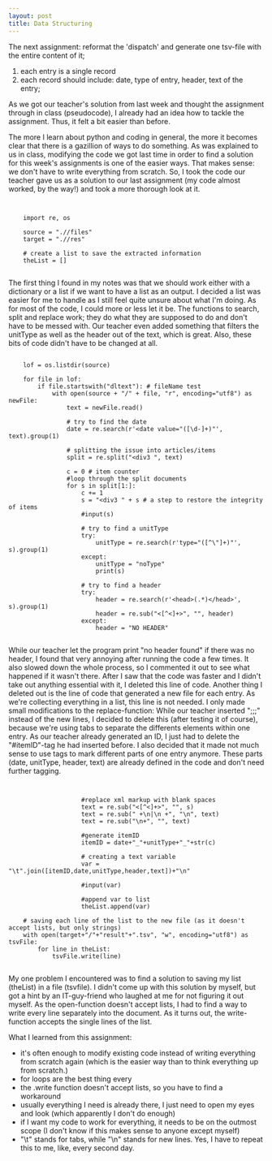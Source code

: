```yaml
---
layout: post
title: Data Structuring
---
```


The next assignment: reformat the 'dispatch' and generate one tsv-file with the entire content of it;
1) each entry is a single record
2) each record should include: date, type of entry, header, text of the entry;

As we got our teacher's solution from last week and thought the assignment through in class (pseudocode), I already had an idea how to tackle the assignment. Thus, it felt a bit easier than before.

The more I learn about python and coding in general, the more it becomes clear that there is a gazillion of ways to do something.
As was explained to us in class, modifying the code we got last time in order to find a solution for this week's assignments is one of the easier ways. That makes sense: we don't have to write everything from scratch.
So, I took the code our teacher gave us as a solution to our last assignment (my code almost worked, by the way!) and took a more thorough look at it.


```


	import re, os	

	source = ".//files"
	target = ".//res"

	# create a list to save the extracted information
	theList = []


```


The first thing I found in my notes was that we should work either with a dictionary or a list if we want to have a list as an output. I decided a list was easier for me to handle as I still feel quite unsure about what I'm doing.
As for most of the code, I could more or less let it be. The functions to search, split and replace work; they do what they are supposed to do and don't have to be messed with.
Our teacher even added something that filters the unitType as well as the header out of the text, which is great. Also, these bits of code didn't have to be changed at all.
```

	lof = os.listdir(source)

	for file in lof:
		if file.startswith("dltext"): # fileName test		
			with open(source + "/" + file, "r", encoding="utf8") as newFile:
				text = newFile.read()

				# try to find the date
				date = re.search(r'<date value="([\d-]+)"', text).group(1)

				# splitting the issue into articles/items
				split = re.split("<div3 ", text)

				c = 0 # item counter
				#loop through the split documents
				for s in split[1:]:
					c += 1
					s = "<div3 " + s # a step to restore the integrity of items
					#input(s)

					# try to find a unitType
					try:
						unitType = re.search(r'type="([^\"]+)"', s).group(1)
					except:
						unitType = "noType"
						print(s)

					# try to find a header
					try:
						header = re.search(r'<head>(.*)</head>', s).group(1)
						header = re.sub("<[^<]+>", "", header)
					except:
						header = "NO HEADER"


```

While our teacher let the program print "no header found" if there was no header, I found that very annoying after running the code a few times. It also slowed down the whole process, so I commented it out to see what happened if it wasn't there. After I saw that the code was faster and I didn't take out anything essential with it, I deleted this line of code.
Another thing I deleted out is the line of code that generated a new file for each entry. As we're collecting everything in a list, this line is not needed.
I only made small modifications to the replace-function: While our teacher inserted ";;;" instead of the new lines, I decided to delete this (after testing it of course), because we're using tabs to separate the differents elements within one entry. 
As our teacher already generated an ID, I just had to delete the "#itemID"-tag he had inserted before. I also decided that it made not much sense to use tags to mark different parts of one entry anymore. These parts (date, unitType, header, text) are already defined in the code and don't need further tagging.


```

					
					#replace xml markup with blank spaces
					text = re.sub("<[^<]+>", "", s)
					text = re.sub(" +\n|\n +", "\n", text)
					text = re.sub("\n+", "", text)

					#generate itemID
					itemID = date+"_"+unitType+"_"+str(c)
		
					# creating a text variable
					var = "\t".join([itemID,date,unitType,header,text])+"\n"

					#input(var)
				
					#append var to list
					theList.append(var)

	# saving each line of the list to the new file (as it doesn't accept lists, but only strings)
	with open(target+"/"+"result"+".tsv", "w", encoding="utf8") as tsvFile:
		for line in theList:
			tsvFile.write(line)
		
```

My one problem I encountered was to find a solution to saving my list (theList) in a file (tsvfile). I didn't come up with this solution by myself, but got a hint by an IT-guy-friend who laughed at me for not figuring it out myself. As the open-function doesn't accept lists, I had to find a way to write every line separately into the document.
As it turns out, the write-function accepts the single lines of the list.

What I learned from this assignment:
- it's often enough to modify existing code instead of writing everything from scratch again (which is the easier way than to think everything up from scratch.)
- for loops are the best thing every
- the .write function doesn't accept lists, so you have to find a workaround
- usually everything I need is already there, I just need to open my eyes and look (which apparently I don't do enough)
- if I want my code to work for everything, it needs to be on the outmost scope (I don't know if this makes sense to anyone except myself)
- "\t" stands for tabs, while "\n" stands for new lines. Yes, I have to repeat this to me, like, every second day.

